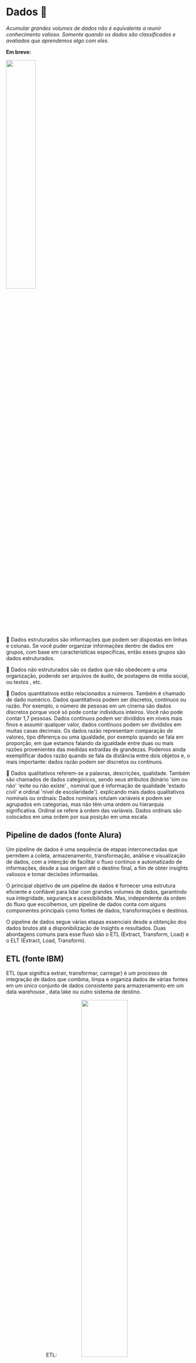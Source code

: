 # Dados 🎲

*Acumular grandes volumes de dados não é equivalente a reunir conhecimento valioso. Somente quando os dados são classificados e avaliados que aprendemos algo com eles.*

**Em breve:**

<a href="https://www.youtube.com/watch?v=8GSurpLUSoM" target="_blank">
<img src="imagens/dados.png" width="40%">
</a>


📌 Dados estruturados são informações que podem ser dispostas em linhas e colunas. Se você puder organizar informações dentro de dados em grupos, com base em características específicas, então esses grupos são dados estruturados.

📌 Dados não estruturados são os dados que não obedecem a uma organização, podendo ser arquivos de áudio, de postagens de mídia social, ou textos , etc.

📌 Dados quantitativos estão relacionados a números. Também é chamado de dado numérico. Dados quantitativos podem ser discretos, contínuos ou razão. Por exemplo, o número de pessoas em um cinema são dados discretos porque você só pode contar indivíduos inteiros. Você não pode contar 1,7 pessoas. Dados contínuos podem ser divididos em níveis mais finos e assumir qualquer valor, dados contínuos podem ser divididos em muitas casas decimais. Os dados razão representam comparação de valores, tipo diferença ou uma igualdade, por exemplo quando se fala em proporção, em que estamos falando da igualdade entre duas ou mais razões provenientes das medidas extraídas de grandezas.  Podemos ainda exemplificar dados razão quando se fala da distância entre dois objetos e, o mais importante: dados razão podem ser discretos ou contínuos. 

📌 Dados qualitativos referem-se a palavras, descrições, qualidade. Também são chamados de dados categóricos, sendo seus atributos (binário 'sim ou não' 'exite ou não existe' , nominal que é informação de qualidade 'estado civil' e  ordinal 'nível de escolaridade'). explicando mais dados qualitativos nominais ou ordinais: Dados nominais rotulam variáveis e podem ser agrupados em categorias, mas não têm uma ordem ou hierarquia significativa. Ordinal se refere à ordem das variáveis. Dados ordinais são colocados em uma ordem por sua posição em uma escala.

## Pipeline de dados (fonte Alura)

Um pipeline de dados é uma sequência de etapas interconectadas que permitem a coleta, armazenamento, transformação, análise e visualização de dados, com a intenção de facilitar o fluxo contínuo e automatizado de informações, desde a sua origem até o destino final, a fim de obter insights valiosos e tomar decisões informadas.

O principal objetivo de um pipeline de dados é fornecer uma estrutura eficiente e confiável para lidar com grandes volumes de dados, garantindo sua integridade, segurança e acessibilidade. Mas, independente da ordem do fluxo que escolhemos, um pipeline de dados conta com alguns componentes principais como fontes de dados, transformações e destinos.

O pipeline de dados segue várias etapas essenciais desde a obtenção dos dados brutos até a disponibilização de insights e resultados. Duas abordagens comuns para esse fluxo são o ETL (Extract, Transform, Load) e o ELT (Extract, Load, Transform).

## ETL (fonte IBM)

ETL (que significa extrair, transformar, carregar) é um processo de integração de dados que combina, limpa e organiza dados de várias fontes em um único conjunto de dados consistente para armazenamento em um data warehouse , data lake ou outro sistema de destino.

<center>
ETL:
<img src='imagens/ETL.png' width = 50% >
</center>

<center>
 ELT:
<img src='imagens/ELT.png' width = 50% >
</center>


## Data analytics e data science (fonte IBM)

📌 Analistas de dados coletam e examinam grandes conjuntos de dados para identificar tendências, previsões e visualizações de dados para contar uma história convincente por meio de insights acionáveis. Esses insights ajudam as empresas a tomar decisões informadas sobre as necessidades comerciais.

📌 Cientistas de dados  projetam e criam novos processos para modelagem de dados. Eles usam algoritmos, análises preditivas e análises estatísticas. Cientistas de dados têm habilidades técnicas para organizar dados não estruturados e construir suas próprias metodologias para fazer previsões com base em tendências de dados.

## Ferramentas e leituras:

📌 Leitura da página [Our World in Data] (https://ourworldindata.org/)

📌 Leitura da [PEP 249](https://peps.python.org/pep-0249/) 


[Documentação Pandas](https://pandas.pydata.org/docs/)

### Para instalar o pandas no VScode: pip install pandas

[Documentação SQLAlchemy](https://docs.sqlalchemy.org/en/20/)

### Para instalar o SQLAlchemy no VScode: pip install SQLAlchemy


<center>
 IBM - crescimento exponencial de dados:
<img src='imagens/img_IBM_dados.png' width = 50% >
</center>

<center>
Gartner:
Big data são ativos de informação de alto volume, alta velocidade e/ou alta variedade que exigem formas inovadoras e econômicas de processamento de informações que permitam melhor percepção, tomada de decisões e automação de processos.
<img src='imagens/big data.png' width = 50% >
</center>

## Análise de dados (Coursera - Google Data Analytics)

📌 Fazer perguntas e definir o problema.

📌 Preparar os dados, coletando e armazenando as informações.

📌 Processar os dados, limpando e verificando as informações.

📌 Analisar os dados para encontrar padrões, relações e tendências.

📌 Compartilhar dados com seu público.

📌 Agir com base nos dados e usar os resultados da análise.

Cada tipo de análise de dados tem um objetivo diferente:

📌 Análise descritiva responde à pergunta: “O que está acontecendo?”

📌 Análise diagnóstica responde "Por que tendências e padrões estão acontecendo?"

📌 Análise preditiva usa dados históricos para fazer previsões sobre o futuro.

📌 Análise prescritiva combina os insights de todas as análises de dados anteriores para determinar quais ações tomar para eliminar um problema futuro.


Analistas de dados usam gráficos específicos para visualizar dados quantitativos e qualitativos. 
<center>
 IBM - gráficos para tipos de dados:
<img src='imagens/IBM-graficosDados.png' width = 50% >
<img src='imagens/IBM-graficosDados-Exemplos.png' width = 50% >
</center>

### pontos plotados

[Khan Academy](https://pt.khanacademy.org/math/basic-geo/basic-geo-coord-plane/x7fa91416:coordinate-plane-word-problems/v/interpreting-plotted-points)



## Narrativa de dados (fonte IBM)

A narrativa de dados envolve uma combinação de dados , visualizações e narrativas .

📌 Quando a narrativa é associada a dados, ela explica ao público o que está acontecendo nos dados e por que um insight é importante.

📌 Quando visualizações são aplicadas a dados, elas esclarecem um público com insights que eles não obteriam sem gráficos ou tabelas. Padrões e tendências emergem de todas as linhas e colunas em um banco de dados, com a ajuda de visualizações de dados.

📌 Quando a narrativa e as visualizações se unem, elas podem criar uma história de dados que pode influenciar, impulsionar mudanças e envolver o público.


## Metodologias para dados estruturados (fonte IBM)

*CRISP-DM, KDD e SEMMA são metodologias clássicas e amplamente adotadas para mineração de dados e são mais adequadas para dados estruturados, são úteis para usar análises descritivas e preditivas. As três metodologias são todas iterativas! Isso significa que as fases ou etapas podem ser repetidas. O conhecimento adquirido pode ser reciclado de volta ao processo para obter mais ou diferentes insights.*

<center>
 📌 IBM - CRISP-DM:
 O CRISP-DM é iterativo , o que significa que as fases podem ser repetidas para melhorar incrementalmente o resultado. Os resultados de alguns estágios podem exigir que o ciclo do projeto retorne aos estágios anteriores.
<img src='imagens/data-mining-IBM.png' width = 60% >
</center>

<center>
 📌 IBM - KDD:
 KDD é iterativo , o que significa que novos dados podem ser integrados e transformados para obter resultados diferentes e mais apropriados. Observação sobre KDD: o processo não aborda muitas das realidades modernas dos projetos de ciência de dados, como a configuração da arquitetura de big data, considerações de ética ou as várias funções em uma equipe de ciência de dados.
<img src='imagens/KDD-IBM.png' width = 70% >
</center>

<center>
 📌 IBM - SEMMA:
 O Instituto SAS desenvolveu o SEMMA como um processo de mineração de dados. O SEMMA foca principalmente nas tarefas de modelagem de projetos de mineração de dados. SEMMA também é um processo iterativo  , no qual responder a um conjunto de perguntas geralmente leva a perguntas mais interessantes e específicas.
<img src='imagens/SEMMA - SAS.png' width = 70% >
</center>

Fonte Instituto SAS: O SAS Institute define mineração de dados como o processo de Amostragem, Exploração, Modificação, Modelagem e Avaliação (SEMMA) de grandes quantidades de dados para descobrir padrões previamente desconhecidos que podem ser utilizados como uma vantagem comercial. 

📌 Sample | Amostra: As amostras devem ser grandes o suficiente para conter as informações significativas, mas pequenas o suficiente para serem processadas.

📌 Explore | Explorar: identifique relacionamentos previstos, tendências não previstas e anomalias para obter entendimento e ideias.

📌 Modify | Modificar: crie, selecione e transforme as variáveis ​​para focar o processo de seleção do modelo.

📌 Model | Modelar: use ferramentas analíticas para procurar uma combinação de dados que preveja de forma confiável um resultado desejado.

📌 Assess | Avaliar: avalie a utilidade e a confiabilidade das descobertas do processo de mineração de dados.


 ## METODOLOGIA IBM:

 -----> entender o problema comercial atual e o público alvo.
- Compreensão empresarial  

 -----> reúne, transforma e atualiza os dados, utiliza análise descritiva e diagnóstica buscando como resultado uma solução proposta.
- Exploração e preparação de dados  
- Representação e transformação de dados  
- Visualização e apresentação de dados

 -----> treinamento e implantação de modelo de dados e uso de IA para prever ou classificar os insights obtidos, antecipar problemas futuros utilizando análise preditiva e prescritiva.
- Treinar modelos de dados
- Implantar modelos de dados
<center>
<img src='imagens/engenharia-de-dados_IBM.png' width = 70% >
</center>

### *exploração inicial de dados*

- Quais características de dados parecem promissoras para análises posteriores?
- A exploração revelou novas características sobre os dados?
- A exploração mudou a hipótese inicial?

### *preparação de dados*

Cientistas de dados não podem presumir que os dados estão prontos para uso, mesmo que sejam dados estruturados. Dados do mundo real geralmente precisam de algum trabalho porque podem ser: 

- Incompleto ou com valores incorretos 
- Corrompido com linhas quebradas ou campos no lugar errado 
- Muito aleatório
- Irrelevante 
- Um outlier, que é um valor que está muito distante de outros valores e distorce os dados
- Um valor ausente em alguns campos

📌 SQL é a linguagem mais comum para extrair, organizar e gerenciar dados em um banco de dados relacional para então executar várias operações nos dados. 

📌 Um arquivo de valores separados por vírgula (CSV)  permite que os dados sejam salvos em um formato tabular. Cada linha do arquivo é um registro de dados.

### *representação e transformação de dados*

- Compreendendo os dados 
- Avaliação da qualidade dos dados
- Descobrindo insights iniciais sobre os dados

## Mineração de dados (fonte Estácio)

📌 A mineração é o processo de extração dos dados de uma base, esse processo tem procedimentos como: extrair os dados da base de dados, utilizar ferramentas que vão tratar e transformar esses dados em informações e através dessas informações será possível passar o conhecimento que é o objetivo do processo de mineração. 

📌 Modelo : Com as variáveis ​​refinadas e os dados limpos, a etapa de modelagem aplica uma variedade de técnicas de mineração de dados para produzir um modelo projetado de como esses dados alcançam o resultado final desejado do processo,  é quando os dados coletados, selecionados e refinados são reunidos e testados objetivando chegar ao conhecimento derivado e ilustrá-lo mais visualmente.